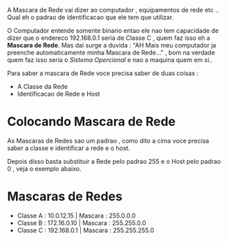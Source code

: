 A Mascara de Rede vai dizer ao computador , equipamentos de rede  etc .. Qual eh o padrao de identificacao que ele tem que utilizar.

O Computador entende somente binario entao ele nao tem capacidade de dizer que o endereco 192.168.0.1 seria de Classe C , quem faz isso eh a **Mascara de Rede**. Mas dai surge a duvida : "AH Mais meu computador ja preenche automaticamente minha Mascara de Rede..." , bom  na verdade quem faz isso seria o *Sistema Opercional* e nao a maquina quem em si..

Para saber a mascara de Rede voce precisa saber de duas coisas :

- A Classe da Rede
- Identificacao de Rede e Host

# Colocando Mascara de Rede

As Mascaras de Redes sao um padrao , como dito a cima voce precisa saber a classe e identificar a rede e o host. 

Depois disso basta substituir a Rede pelo padrao 255 e o Host pelo padrao 0 , veja o exemplo abaixo.

# Mascaras de Redes

- Classe A : 10.0.12.15   | Mascara : 255.0.0.0
- Classe B : 172.16.0.10 | Mascara : 255.255.0.0
- Classe C : 192.168.0.1 | Mascara : 255.255.255.0
